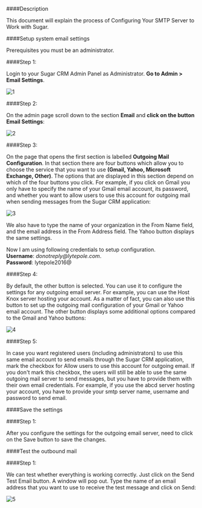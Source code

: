 ####Description
 
This document will explain the process of Configuring Your SMTP Server to Work with Sugar.
  
####Setup system email settings
 
Prerequisites you must be an administrator.

####Step 1: 

Login to your Sugar CRM Admin Panel as Administrator. **Go to Admin > Email Settings**.

![1](https://cloud.githubusercontent.com/assets/17013436/22036975/6a00e272-dd1b-11e6-8abb-a46562326605.PNG)

####Step 2: 

On the admin page scroll down to the section **Email** and **click on the button Email Settings**:

![2](https://cloud.githubusercontent.com/assets/17013436/22037010/a0fcb008-dd1b-11e6-8788-05b7f05748e4.PNG)

####Step 3: 

On the page that opens the first section is labelled **Outgoing Mail Configuration**. In that section there are four buttons which allow you to choose the service that you want to use **(Gmail, Yahoo, Microsoft Exchange, Other)**. The options that are displayed in this section depend on which of the four buttons you click. For example, if you click on Gmail you only have to specify the name of your Gmail email account, its password, and whether you want to allow users to use this account for outgoing mail when sending messages from the Sugar CRM application:

![3](https://cloud.githubusercontent.com/assets/17013436/22037050/bf0418fc-dd1b-11e6-8e10-d0002ed324d6.PNG)

We also have to type the name of your organization in the From Name field, and the email address in the From Address field. The Yahoo button displays the same settings.

Now I am using following credentials to setup configuration.<br />
**Username**: _donotreply@lytepole.com_.<br />
**Password**: lytepole2016@<br />

####Step 4:

By default, the other button is selected. You can use it to configure the settings for any outgoing email server. For example, you can use the Host Knox server hosting your account. As a matter of fact, you can also use this button to set up the outgoing mail configuration of your Gmail or Yahoo email account. The other button displays some additional options compared to the Gmail and Yahoo buttons:

![4](https://cloud.githubusercontent.com/assets/17013436/22037078/df7a03ee-dd1b-11e6-8289-9dd5dff43c78.PNG)

####Step 5: 

In case you want registered users (including administrators) to use this same email account to send emails through the Sugar CRM application, mark the checkbox for Allow users to use this account for outgoing email. If you don't mark this checkbox, the users will still be able to use the same outgoing mail server to send messages, but you have to provide them with their own email credentials.
For example, if you use the abcd server hosting your account, you have to provide your smtp server name, username and password to send email.

####Save the settings
 
####Step 1: 

After you configure the settings for the outgoing email server, need to click on the Save button to save the changes.
 
####Test the outbound mail
 
####Step 1:  

We can test whether everything is working correctly. Just click on the Send Test Email button. A window will pop out. Type the name of an email address that you want to use to receive the test message and click on Send:

![5](https://cloud.githubusercontent.com/assets/17013436/22037116/024e7396-dd1c-11e6-88c9-5f66ef02239d.PNG)
